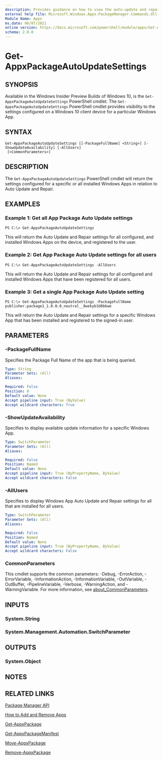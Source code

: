 ```yaml
---
description: Provides guidance on how to view the auto-update and repair settings of a Windows App.
external help file: Microsoft.Windows.Appx.PackageManager.Commands.dll-help.xml
Module Name: Appx
ms.date: 06/07/2021
online version: https://docs.microsoft.com/powershell/module/appx/Get-AppxPackageAutoUpdateSettings?view=windowsserver2022-ps&wt.mc_id=ps-gethelp
schema: 2.0.0
---
```


# Get-AppxPackageAutoUpdateSettings

## SYNOPSIS
Available in the Windows Insider Preview Builds of Windows 10, is the `Get-AppxPackageAutoUpdateSettings` PowerShell cmdlet. The `Get-AppxPackageAutoUpdateSettings` PowerShell cmdlet provides visibility to the settings configured on a Windows 10 client device for a particular Windows App. 

## SYNTAX

```
Get-AppxPackageAutoUpdateSettings [[-PackageFullName] <String>] [-ShowUpdateAvailability] [-AllUsers]
 [<CommonParameters>]
```

## DESCRIPTION
The `Get-AppxPackageAutoUpdateSettings` PowerShell cmdlet will return the settings configured for a specific or all installed Windows Apps in relation to Auto Update and Repair.

## EXAMPLES

### Example 1: Get all App Package Auto Update settings
```
PS C:\> Get-AppxPackageAutoUpdateSettings
```

This will return the Auto Update and Repair settings for all configured, and installed Windows Apps on the device, and registered to the user.

### Example 2: Get App Package Auto Update settings for all users
```
PS C:\> Get-AppxPackageAutoUpdateSettings -AllUsers
```

This will return the Auto Update and Repair settings for all configured and installed Windows Apps that have been registered for all users.

### Example 3: Get a single App Package Auto Update setting
```
PS C:\> Get-AppxPackageAutoUpdateSettings -PackageFullName publisher.package1_1.0.0.0_neutral__8wekyb3d8bbwe
```

This will return the Auto Update and Repair settings for a specific Windows App that has been installed and registered to the signed-in user.

## PARAMETERS

### -PackageFullName
Specifies the Package Full Name of the app that is being queried.

```yaml
Type: String
Parameter Sets: (All)
Aliases: 

Required: False
Position: 0
Default value: None
Accept pipeline input: True (ByValue)
Accept wildcard characters: True
```

### -ShowUpdateAvailability
Specifies to display available update information for a specific Windows App.

```yaml
Type: SwitchParameter
Parameter Sets: (All)
Aliases: 

Required: False
Position: Named
Default value: None
Accept pipeline input: True (ByPropertyName, ByValue)
Accept wildcard characters: False
```

### -AllUsers
Specifies to display Windows App Auto Update and Repair settings for all that are installed for all users.

```yaml
Type: SwitchParameter
Parameter Sets: (All)
Aliases: 

Required: False
Position: Named
Default value: None
Accept pipeline input: True (ByPropertyName, ByValue)
Accept wildcard characters: False
```


### CommonParameters
This cmdlet supports the common parameters: -Debug, -ErrorAction, -ErrorVariable, -InformationAction, -InformationVariable, -OutVariable, -OutBuffer, -PipelineVariable, -Verbose, -WarningAction, and -WarningVariable. For more information, see [about_CommonParameters](https://go.microsoft.com/fwlink/?LinkID=113216).

## INPUTS

### System.String

### System.Management.Automation.SwitchParameter

## OUTPUTS

### System.Object
## NOTES

## RELATED LINKS

[Package Manager API](http://go.microsoft.com/fwlink/?LinkId=245447)

[How to Add and Remove Apps](http://go.microsoft.com/fwlink/?LinkID=231020)

[Get-AppxPackage](./Get-AppxPackage.md)

[Get-AppxPackageManifest](./Get-AppxPackageManifest.md)

[Move-AppxPackage](./Move-AppxPackage.md)

[Remove-AppxPackage](./Remove-AppxPackage.md)
